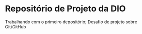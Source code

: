 # Repositório de Projeto da DIO
Trabalhando com o primeiro depositório; Desafio de projeto sobre Git/GitHub
